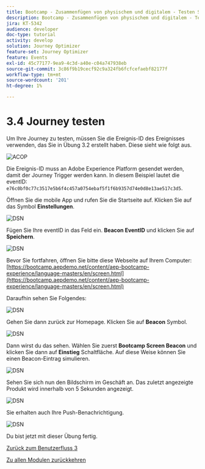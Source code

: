 ```yaml
---
title: Bootcamp - Zusammenfügen von physischem und digitalem - Testen Sie Ihre Journey
description: Bootcamp - Zusammenfügen von physischem und digitalem - Testen Sie Ihre Journey
jira: KT-5342
audience: developer
doc-type: tutorial
activity: develop
solution: Journey Optimizer
feature-set: Journey Optimizer
feature: Events
exl-id: 45c77177-9ea9-4c3d-a40e-c04a747938eb
source-git-commit: 3c86f9b19cecf92c9a324fb6fcfcefaebf82177f
workflow-type: tm+mt
source-wordcount: '201'
ht-degree: 1%

---
```


# 3.4 Journey testen

Um Ihre Journey zu testen, müssen Sie die Ereignis-ID des Ereignisses verwenden, das Sie in Übung 3.2 erstellt haben. Diese sieht wie folgt aus.

![ACOP](./images/payloadeventID.png)

Die Ereignis-ID muss an Adobe Experience Platform gesendet werden, damit der Journey Trigger werden kann. In diesem Beispiel lautet die eventID:
`e76c0bf0c77c3517e5b6f4c457a0754ebaf5f1f6b9357d74e0d8e13ae517c3d5`.

Öffnen Sie die mobile App und rufen Sie die Startseite auf. Klicken Sie auf das Symbol **Einstellungen**.

![DSN](./images/appsett.png)

Fügen Sie Ihre eventID in das Feld ein. **Beacon EventID** und klicken Sie auf **Speichern**.

![DSN](./images/beacon1.png)

Bevor Sie fortfahren, öffnen Sie bitte diese Webseite auf Ihrem Computer: [https://bootcamp.aepdemo.net/content/aep-bootcamp-experience/language-masters/en/screen.html](https://bootcamp.aepdemo.net/content/aep-bootcamp-experience/language-masters/en/screen.html)

Daraufhin sehen Sie Folgendes:

![DSN](./images/screen1.png)

Gehen Sie dann zurück zur Homepage. Klicken Sie auf **Beacon** Symbol.

![DSN](./images/app23.png)

Dann wirst du das sehen. Wählen Sie zuerst **Bootcamp Screen Beacon** und klicken Sie dann auf **Einstieg** Schaltfläche. Auf diese Weise können Sie einen Beacon-Eintrag simulieren.

![DSN](./images/app21.png)

Sehen Sie sich nun den Bildschirm im Geschäft an. Das zuletzt angezeigte Produkt wird innerhalb von 5 Sekunden angezeigt.

![DSN](./images/beacon3.png)

Sie erhalten auch Ihre Push-Benachrichtigung.

![DSN](./images/beacon2.png)

Du bist jetzt mit dieser Übung fertig.

[Zurück zum Benutzerfluss 3](./uc3.md)

[Zu allen Modulen zurückkehren](../../overview.md)
